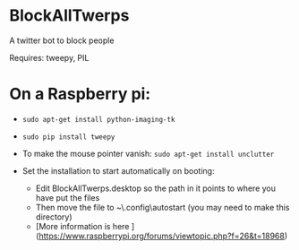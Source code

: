 # BlockAllTwerps
A twitter bot to block people

Requires: tweepy, PIL


On a Raspberry pi:
==================
* `sudo apt-get install python-imaging-tk`
* `sudo pip install tweepy`
* To make the mouse pointer vanish: `sudo apt-get install unclutter`

* Set the installation to start automatically on booting:
  * Edit BlockAllTwerps.desktop so the path in it points to where you have put the files
  * Then move the file to ~\\.config\autostart (you may need to make this directory)
  * [More information is here ] (https://www.raspberrypi.org/forums/viewtopic.php?f=26&t=18968)
